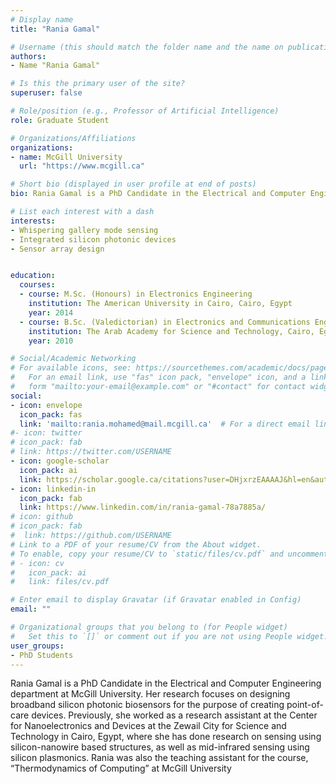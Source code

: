 ```yaml
---
# Display name
title: "Rania Gamal"

# Username (this should match the folder name and the name on publications)
authors:
- Name "Rania Gamal"

# Is this the primary user of the site?
superuser: false

# Role/position (e.g., Professor of Artificial Intelligence)
role: Graduate Student

# Organizations/Affiliations
organizations:
- name: McGill University
  url: "https://www.mcgill.ca"

# Short bio (displayed in user profile at end of posts)
bio: Rania Gamal is a PhD Candidate in the Electrical and Computer Engineering department at McGill University. Her research focuses on designing broadband silicon photonic biosensors for the purpose of creating point-of-care devices. Previously, she worked as a research assistant at the Center for Nanoelectronics and Devices at the Zewail City for Science and Technology in Cairo, Egypt, where she has done research on sensing using silicon-nanowire based structures, as well as  mid-infrared sensing using silicon plasmonics. Rania was also the teaching assistant for the course, “Thermodynamics of Computing” at McGill University

# List each interest with a dash
interests:
- Whispering gallery mode sensing
- Integrated silicon photonic devices
- Sensor array design


education:
  courses:
  - course: M.Sc. (Honours) in Electronics Engineering
    institution: The American University in Cairo, Cairo, Egypt
    year: 2014
  - course: B.Sc. (Valedictorian) in Electronics and Communications Engineering, 2010
    institution: The Arab Academy for Science and Technology, Cairo, Egypt
    year: 2010

# Social/Academic Networking
# For available icons, see: https://sourcethemes.com/academic/docs/page-builder/#icons
#   For an email link, use "fas" icon pack, "envelope" icon, and a link in the
#   form "mailto:your-email@example.com" or "#contact" for contact widget.
social:
- icon: envelope
  icon_pack: fas
  link: 'mailto:rania.mohamed@mail.mcgill.ca'  # For a direct email link, use "mailto:test@example.org".
#- icon: twitter
# icon_pack: fab
# link: https://twitter.com/USERNAME
- icon: google-scholar
  icon_pack: ai
  link: https://scholar.google.ca/citations?user=DHjxrzEAAAAJ&hl=en&authuser=1
- icon: linkedin-in
  icon_pack: fab
  link: https://www.linkedin.com/in/rania-gamal-78a7885a/
# icon: github
# icon_pack: fab
#  link: https://github.com/USERNAME
# Link to a PDF of your resume/CV from the About widget.
# To enable, copy your resume/CV to `static/files/cv.pdf` and uncomment the lines below.
# - icon: cv
#   icon_pack: ai
#   link: files/cv.pdf

# Enter email to display Gravatar (if Gravatar enabled in Config)
email: ""

# Organizational groups that you belong to (for People widget)
#   Set this to `[]` or comment out if you are not using People widget.
user_groups:
- PhD Students
---
```

 Rania Gamal is a PhD Candidate in the Electrical and Computer Engineering department at McGill University. Her research focuses on designing broadband silicon photonic biosensors for the purpose of creating point-of-care devices. Previously, she worked as a research assistant at the Center for Nanoelectronics and Devices at the Zewail City for Science and Technology in Cairo, Egypt, where she has done research on sensing using silicon-nanowire based structures, as well as  mid-infrared sensing using silicon plasmonics. Rania was also the teaching assistant for the course, “Thermodynamics of Computing” at McGill University